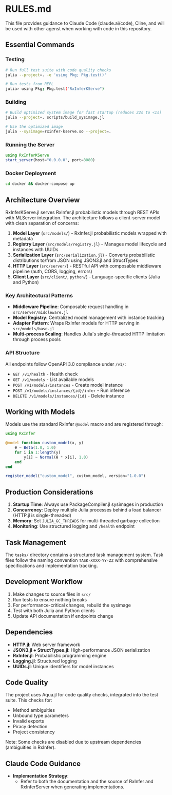 # RULES.md

This file provides guidance to Claude Code (claude.ai/code), Cline, and will be used with other agenst when working with code in this repository.

## Essential Commands

### Testing
```bash
# Run full test suite with code quality checks
julia --project=. -e 'using Pkg; Pkg.test()'

# Run tests from REPL
julia> using Pkg; Pkg.test("RxInferKServe")
```

### Building
```bash
# Build optimized system image for fast startup (reduces 22s to <1s)
julia --project=. scripts/build_sysimage.jl

# Use the optimized image
julia --sysimage=rxinfer-kserve.so --project=.
```

### Running the Server
```julia
using RxInferKServe
start_server(host="0.0.0.0", port=8080)
```

### Docker Deployment
```bash
cd docker && docker-compose up
```

## Architecture Overview

RxInferKServe.jl serves RxInfer.jl probabilistic models through REST APIs with MLServer integration. The architecture follows a client-server model with clean separation of concerns:

1. **Model Layer** (`src/models/`) - RxInfer.jl probabilistic models wrapped with metadata
2. **Registry Layer** (`src/models/registry.jl`) - Manages model lifecycle and instances with UUIDs
3. **Serialization Layer** (`src/serialization.jl`) - Converts probabilistic distributions to/from JSON using JSON3.jl and StructTypes
4. **HTTP Layer** (`src/server/`) - RESTful API with composable middleware pipeline (auth, CORS, logging, errors)
5. **Client Layer** (`src/client/`, `python/`) - Language-specific clients (Julia and Python)

### Key Architectural Patterns

- **Middleware Pipeline**: Composable request handling in `src/server/middleware.jl`
- **Model Registry**: Centralized model management with instance tracking
- **Adapter Pattern**: Wraps RxInfer models for HTTP serving in `src/models/base.jl`
- **Multi-process Scaling**: Handles Julia's single-threaded HTTP limitation through process pools

### API Structure

All endpoints follow OpenAPI 3.0 compliance under `/v1/`:
- `GET /v1/health` - Health check
- `GET /v1/models` - List available models
- `POST /v1/models/instances` - Create model instance
- `POST /v1/models/instances/{id}/infer` - Run inference
- `DELETE /v1/models/instances/{id}` - Delete instance

## Working with Models

Models use the standard RxInfer `@model` macro and are registered through:

```julia
using RxInfer

@model function custom_model(x, y)
    θ ~ Beta(1.0, 1.0)
    for i in 1:length(y)
        y[i] ~ Normal(θ * x[i], 1.0)
    end
end

register_model("custom_model", custom_model, version="1.0.0")
```

## Production Considerations

1. **Startup Time**: Always use PackageCompiler.jl sysimages in production
2. **Concurrency**: Deploy multiple Julia processes behind a load balancer (HTTP.jl is single-threaded)
3. **Memory**: Set `JULIA_GC_THREADS` for multi-threaded garbage collection
4. **Monitoring**: Use structured logging and `/health` endpoint

## Task Management

The `tasks/` directory contains a structured task management system. Task files follow the naming convention `TASK-XXXX-YY-ZZ` with comprehensive specifications and implementation tracking.

## Development Workflow

1. Make changes to source files in `src/`
2. Run tests to ensure nothing breaks
3. For performance-critical changes, rebuild the sysimage
4. Test with both Julia and Python clients
5. Update API documentation if endpoints change

## Dependencies

- **HTTP.jl**: Web server framework
- **JSON3.jl + StructTypes.jl**: High-performance JSON serialization
- **RxInfer.jl**: Probabilistic programming engine
- **Logging.jl**: Structured logging
- **UUIDs.jl**: Unique identifiers for model instances

## Code Quality

The project uses Aqua.jl for code quality checks, integrated into the test suite. This checks for:
- Method ambiguities
- Unbound type parameters
- Invalid exports
- Piracy detection
- Project consistency

Note: Some checks are disabled due to upstream dependencies (ambiguities in RxInfer).

## Claude Code Guidance

- **Implementation Strategy**: 
  * Refer to both the documentation and the source of RxInfer and RxInferServer when generating implementations.